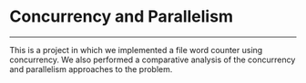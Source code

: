 # Concurrency and Parallelism
-------------------------------
This is a project in which we implemented a file word counter using concurrency. We also performed a comparative analysis of the concurrency and parallelism approaches to the problem.
